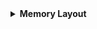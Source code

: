 <details>
  <summary><strong> Memory Layout </strong></summary>

Chương trình main.exe (trên window), main.hex (nạp vào vi điều khiển) được lưu ở bộ nhớ **SSD** hoặc **FLASH**. 
Khi nhấn run chương trình trên window (cấp nguồn cho vi điều khiển) thì những chương trình này sẽ được copy vào bộ nhớ RAM để thực thi.

Và ở trong **RAM**, bộ nhớ được chia thành 5 vùng để phục vụ các mục đích khác nhau, 5 vùng nhớ chính trong **RAM** là:

+ Stack

+ Heap

+ BSS Segment (Block Started by Symbol)

+ Data Segment

+ Text Segment (Code Segment)

![image](https://github.com/user-attachments/assets/70ea9e17-6047-4677-85da-b4b2184043dc)

  <details>
    <summary><strong> Text Segment (Code Segment) </strong></summary>
    
  Text Segment là một trong những vùng nhớ quan trọng nhất của chương trình trong quá trình thực thi. Nó chứa **mã máy** – tức là tập hợp các lệnh nhị phân được CPU giải mã      và thực hiện. Phần này thường được sinh ra từ mã nguồn sau khi chương trình được biên dịch và liên kết.
    
  Nội dung chứa trong Text Segment:
  
  Các lệnh thực thi (machine instructions) của chương trình.
  
  Trong một số trình biên dịch, như Clang trên macOS, Text Segment còn có thể bao gồm:
  
  - Biến hằng số toàn cục (e.g., const int MAX = 100;)
  
  - Chuỗi hằng (string literals), ví dụ "Hello, world!"
  
  Điều này là do các hằng số và chuỗi không thay đổi trong suốt vòng đời chương trình, nên trình biên dịch có thể tối ưu bằng cách đặt chúng vào vùng chỉ đọc.
  Text Segment thường được đánh dấu **chỉ cho phép đọc và thực thi (Read & Execute)**.
  
  Tất cả các dữ liệu trong Text Segment đều **không thể bị thay đổi** trong lúc chạy chương trình. Nếu có thao tác ghi vào vùng này, chương trình sẽ gặp lỗi vi phạm truy cập     bộ nhớ (segmentation fault hoặc access violation).

  </details>

  <details>
    <summary><strong> Data Segment </strong></summary>
  
  Data Segment là một vùng nhớ trong RAM dùng để lưu trữ **các biến toàn cục và static đã được khởi tạo với giá trị cụ thể (khác 0)**. Đây là một phần quan trọng của bộ nhớ      khi chương trình đang thực thi.
  
  Các biến trong Data Segment có thể được **đọc và ghi**, tức là có thể thay đổi giá trị của chúng trong quá trình thực thi. Đây là điểm khác biệt với vùng Text Segment – vốn    chỉ có quyền đọc.
  
  Trên một số hệ thống (như Windows với GCC hoặc G++), các biến **`const` toàn cục** và **chuỗi hằng (string literal)** có thể được đặt vào Data Segment, nhưng:
  
  +  Chúng sẽ được đánh dấu là **read-only**.
  
  +  Trình liên kết và hệ điều hành sẽ áp dụng bảo vệ chỉ đọc để **ngăn việc thay đổi các giá trị hằng**.
  
  Các biến trong Data Segment tồn tại trong suốt **vòng đời của chương trình**. Khi chương trình kết thúc, toàn bộ vùng nhớ này sẽ được **thu hồi** (giải phóng bởi hệ điều       hành hoặc kết thúc vòng sống của firmware).
  </details>
  
  <details>
    <summary><strong> BSS Segment (Block Started by Symbol) </strong></summary>
    
  BSS Segment là một vùng nhớ trong RAM, chuyên dùng để lưu trữ **các biến toàn cục hoặc static chưa được khởi tạo**, hoặc được **khởi tạo với giá trị bằng 0**.
  
  Giống như **Data Segment**, vùng BSS cũng có **quyền đọc và ghi**. Các biến trong đây có thể **thay đổi giá trị trong suốt quá trình thực thi của chương trình**.
  
  Các biến trong BSS Segment tồn tại **xuyên suốt chương trình**. Khi chương trình kết thúc, vùng nhớ BSS sẽ được **giải phóng hoàn toàn**.
  
  </details>
  
  <details>
    <summary><strong> Stack </strong></summary>
    
  **Stack Segment** là vùng nhớ trong RAM được sử dụng để lưu trữ **biến cục bộ (trừ static cục bộ), tham số hàm, và thông tin điều khiển quá trình gọi hàm** (như địa chỉ trả     về). Stack là một phần quan trọng của chương trình khi thực thi, đặc biệt trong lập trình hàm và đệ quy.
  
  Chứa **hằng số cục bộ**, có thể thay đổi thông qua con trỏ.
  
  Stack cho phép **đọc và ghi**, các biến có thể được cập nhật trong suốt thời gian hàm còn hoạt động. Sau khi hàm kết thúc, các biến sẽ bị **thu hồi tự động**. 
  
  Theo nguyên tắc **LIFO (Last In First Out)**:
  
  + Hàm được gọi **cuối cùng** thì được xử lý **trước tiên** khi thoát ra.
  
  + Còn gọi là **FILO** (First In Last Out) – tương đương về mặt logic.
  </details>
  
  <details>
    <summary><strong> Heap </strong></summary>
    
  Heap là một vùng nhớ trong RAM được sử dụng để **cấp phát bộ nhớ** động khi chương trình đang chạy. Không giống như Stack – vốn được cấp phát tự động theo từng khung hàm –     vùng Heap cho phép lập trình viên **tự quản lý việc cấp phát và giải phóng bộ nhớ**.
  
  Heap rất hữu ích khi:
  
  +  Không biết trước **kích thước dữ liệu** tại thời điểm biên dịch.
  
  +  Cần lưu trữ dữ liệu **lớn, linh hoạt và tồn tại lâu hơn phạm vi hàm**.
  
  +  Dữ liệu cần tồn tại sau khi hàm kết thúc, hoặc chia sẻ giữa các phần khác nhau của chương trình.

  Quyền truy cập: có quyền đọc và ghi, nghĩa là có thể đọc và thay đổi giá trị của biến trong suốt thời gian chương trình chạy.
  
  <details>
    <summary><strong> stdlib.h </strong></summary>
    
  Trong ngôn ngữ C/C++ (thư viện `<stdlib.h>`):
  
  +  `malloc()`:	Cấp phát bộ nhớ chưa khởi tạo
  +  `calloc()`:	Cấp phát bộ nhớ và tự động khởi tạo bằng 0
  +  `realloc()`:	Thay đổi kích thước vùng nhớ đã cấp phát
  +  `free()`:	Giải phóng vùng nhớ đã cấp phát

  Tất cả các hàm này trả về **con trỏ đến vùng nhớ cấp phát**. Nếu không giải phóng thủ công bằng free(), chương trình sẽ bị **rò rỉ bộ nhớ (memory leak)**.
  
  Đặc điểm hàm  `malloc()`:
  
  `void *malloc(size_t _Size)`
  
  + Tham số truyền vào: kích thước mong muốn ( byte)
  + Giá trị trả về: con trỏ void

  Ta có một chương trình gọi **yêu cầu người dùng nhập tên, sau đó hiển thị tên vừa nhập** như sau:

  ```c
  #include <stdio.h>
  #include <stdlib.h>

  int main(int argc, char const *argv[])
  {  
     int soluongkytu = 0;
     char *ten = (char*)malloc(sizeof(char) * soluongkytu);

     if (ten == NULL) return 0;

     for (int i=0; i<3; i++)
     {
        printf("Nhập số lượng ký tự trong tên: \n");
        scanf("%d", &soluongkytu);
  
        ten = realloc(ten, sizeof(char) * soluongkytu);
  
        printf("Nhập tên của bạn: \n");
        scanf("%s", ten);
  
        printf("Hello %s\n\n", ten);
     }

     free(ten);
      
     return 0;
  }
  ```

  Do `malloc()` trả về là con trỏ kiểu **void** nên khi dùng cần phải ép về đúng kiểu với dữ liệu mà mình muốn cấp phát động. Ở đây ta muốn cấp phát bộ nhớ cho tên là kiểu **chuỗi** nên sẽ **ép kiểu thành con trỏ kiểu char**:
  
  `char *ten = (char*)malloc(sizeof(char) * soluongkytu);`

  Kích thước bộ nhớ được cấp phát động sẽ được tính bằng **kích thước kiểu dữ liệu** nhân với **số lượng kí tự** sẽ được số **bytes cần sử dụng**. 

  Nếu cấp phát động thất bại thì sẽ trả về con trỏ kiểu **NULL** vì vậy trước khi bắt đầu chương trình ta phải kiểm tra xem có cấp phát thành công không.

  `if (ten == NULL) return 0;` nếu không thành công sẽ thoát chương trình ngay.
  
  Ở chương trình trên ban đầu `int soluongkytu = 0;` điều đó có nghĩa là khi cấp phát ra thì `ten` có bộ nhớ 0 bytes và không có dữ liệu. `realloc()` giúp thay đổi kích thước của một biến tùy theo mong muốn sử dụng.

  `ten = realloc(ten, sizeof(char) * soluongkytu);`

  Sau khi đã cấp phát bộ nhớ thành công thì hiện tại bộ nhớ để chứa tên ấy sẽ **chỉ chứa các dữ liệu rác**, trong chương trình trên thì ta sử dụng `scanf()` để nhập dữ liệu vào `ten` được cấp phát động. Cuối cùng ta giải phóng bộ nhớ được cấp phát bằng `free()`

  Chương trình sau khi chạy:
  ```
  Nhập số lượng ký tự trong tên: 
  4
  Nhập tên của bạn: 
  Dung
  Hello Dung
  Nhập số lượng ký tự trong tên: 
  3       
  Nhập tên của bạn: 
  Tai
  Hello Tai
  Nhập số lượng ký tự trong tên: 
  5
  Nhập tên của bạn: 
  Nhung
  Hello Nhung
  ```

  Như vậy với hai hàm `malloc()` và `realloc()` ta đã có thể truy cập vào các biến có kích thước dữ liệu khác nhau chỉ cần một vùng nhớ cấp phát động duy nhất.

  Trong **stdlib.h** vẫn còn một hàm nữa là hàm `calloc()` ta có đặc điểm của hàm như sau:
  
  `void *calloc(size_t __nmemb, size_t __size)`

  Trong đó:
  + `__nmemb`: số phần tử tham gia
  + `__size`: kích thước của mỗi phần tử

  Giống `malloc()`, `calloc()` cũng cấp phát bộ nhớ và trả về con trỏ kiểu **void**. Khác với `malloc()`, bộ nhớ do `calloc()` cấp phát sẽ **được gán giá trị 0 ban đầu** thay vì là chứa các **giá trị rác**.
  </details>
  

  </details>
  
  <details>
    <summary><strong> Memory Leak </strong></summary>
    
  Stack: bởi vì bộ nhớ Stack cố định nên nếu chương trình bạn sử dụng quá nhiều bộ nhớ vượt quá khả năng lưu trữ của Stack chắc chắn sẽ xảy ra tình trạng tràn bộ nhớ Stack       (Stack overflow), các trường hợp xảy ra như bạn khởi tạo quá nhiều biến cục bộ, hàm đệ quy vô hạn,...

  Heap: Nếu bạn liên tục cấp phát vùng nhớ mà không giải phóng thì sẽ bị lỗi tràn vùng nhớ Heap. Nếu bạn khởi tạo một vùng nhớ quá lớn mà vùng nhớ Heap không thể lưu trữ một     lần được sẽ bị lỗi khởi tạo vùng nhớ Heap thất bại.
  
  </details>

</details>
